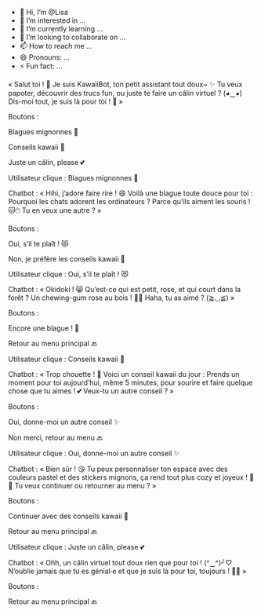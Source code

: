 - 👋 Hi, I’m @Lisa
- 👀 I’m interested in ...
- 🌱 I’m currently learning ...
- 💞️ I’m looking to collaborate on ...
- 📫 How to reach me ...
- 😄 Pronouns: ...
- ⚡ Fun fact: ...

<!---
Lisa/Ange is a ✨ special ✨ repository because its `README.md` (this file) appears on your GitHub profile.
You can click the Preview link to take a look at your changes.
--->
« Salut toi ! 🌸 Je suis KawaiiBot, ton petit assistant tout doux~ ✨
Tu veux papoter, découvrir des trucs fun, ou juste te faire un câlin virtuel ? (◕‿◕)
Dis-moi tout, je suis là pour toi ! 💖 »

Boutons :

Blagues mignonnes 🐰

Conseils kawaii 🌟

Juste un câlin, please 💕

Utilisateur clique : Blagues mignonnes 🐰

Chatbot :
« Hihi, j’adore faire rire ! 😄 Voilà une blague toute douce pour toi :
Pourquoi les chats adorent les ordinateurs ? Parce qu’ils aiment les souris ! 🐱🖱️
Tu en veux une autre ? »

Boutons :

Oui, s’il te plaît ! 😻

Non, je préfère les conseils kawaii 🌟

Utilisateur clique : Oui, s’il te plaît ! 😻

Chatbot :
« Okidoki ! 😸
Qu’est-ce qui est petit, rose, et qui court dans la forêt ?
Un chewing-gum rose au bois ! 🍬🌳
Haha, tu as aimé ? (≧◡≦) »

Boutons :

Encore une blague ! 🐰

Retour au menu principal 🔙

Utilisateur clique : Conseils kawaii 🌟

Chatbot :
« Trop chouette ! 🌸 Voici un conseil kawaii du jour :
Prends un moment pour toi aujourd’hui, même 5 minutes, pour sourire et faire quelque chose que tu aimes ! 💕
Veux-tu un autre conseil ? »

Boutons :

Oui, donne-moi un autre conseil ✨

Non merci, retour au menu 🔙

Utilisateur clique : Oui, donne-moi un autre conseil ✨

Chatbot :
« Bien sûr ! 😘
Tu peux personnaliser ton espace avec des couleurs pastel et des stickers mignons, ça rend tout plus cozy et joyeux ! 🌈💖
Tu veux continuer ou retourner au menu ? »

Boutons :

Continuer avec des conseils kawaii 🌟

Retour au menu principal 🔙

Utilisateur clique : Juste un câlin, please 💕

Chatbot :
« Ohh, un câlin virtuel tout doux rien que pour toi ! (^‿^)╯♡
N’oublie jamais que tu es génial·e et que je suis là pour toi, toujours ! 🌸💖 »

Boutons :

Retour au menu principal 🔙
